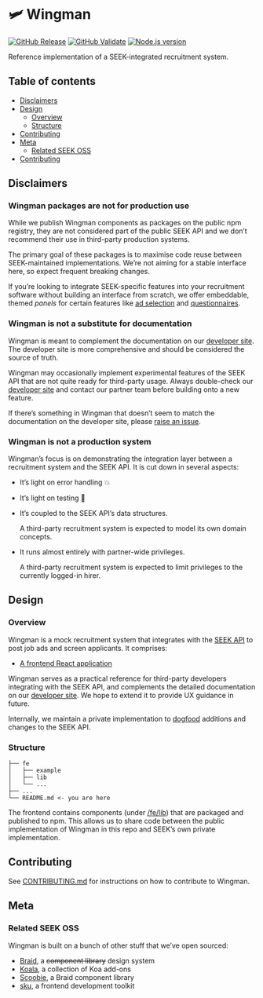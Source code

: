 # 🛩 Wingman

[![GitHub Release](https://github.com/seek-oss/wingman/workflows/Release/badge.svg?branch=master)](https://github.com/seek-oss/wingman/actions?query=workflow%3ARelease)
[![GitHub Validate](https://github.com/seek-oss/wingman/workflows/Validate/badge.svg?branch=master)](https://github.com/seek-oss/wingman/actions?query=workflow%3AValidate)
[![Node.js version](https://img.shields.io/badge/node-%3E%3D%2012-brightgreen)](https://nodejs.org/en/)

Reference implementation of a SEEK-integrated recruitment system.

## Table of contents

- [Disclaimers](#disclaimers)
- [Design](#design)
  - [Overview](#overview)
  - [Structure](#structure)
- [Contributing](#contributing)
- [Meta](#meta)
  - [Related SEEK OSS](#related-seek-oss)
- [Contributing](https://github.com/seek-oss/wingman/blob/master/CONTRIBUTING.md)

## Disclaimers

### Wingman packages are not for production use

While we publish Wingman components as packages on the public npm registry,
they are not considered part of the public SEEK API and we don’t recommend their use in third-party production systems.

The primary goal of these packages is to maximise code reuse between SEEK-maintained implementations.
We’re not aiming for a stable interface here, so expect frequent breaking changes.

If you’re looking to integrate SEEK-specific features into your recruitment software without building an interface from scratch,
we offer embeddable, themed _panels_ for certain features like [ad selection] and [questionnaires].

### Wingman is not a substitute for documentation

Wingman is meant to complement the documentation on our [developer site].
The developer site is more comprehensive and should be considered the source of truth.

Wingman may occasionally implement experimental features of the SEEK API that are not quite ready for third-party usage.
Always double-check our [developer site] and contact our partner team before building onto a new feature.

If there’s something in Wingman that doesn’t seem to match the documentation on the developer site, please [raise an issue].

### Wingman is not a production system

Wingman’s focus is on demonstrating the integration layer between a recruitment system and the SEEK API.
It is cut down in several aspects:

- It’s light on error handling 💥

- It’s light on testing 🤠

- It’s coupled to the SEEK API’s data structures.

  A third-party recruitment system is expected to model its own domain concepts.

- It runs almost entirely with partner-wide privileges.

  A third-party recruitment system is expected to limit privileges to the currently logged-in hirer.

[ad selection]: https://developer.seek.com/use-cases/job-posting/ad-selection
[questionnaires]: https://developer.seek.com/use-cases/job-posting/questionnaires

## Design

### Overview

Wingman is a mock recruitment system that integrates with the [SEEK API] to post job ads and screen applicants.
It comprises:

- [A frontend React application](/fe)

Wingman serves as a practical reference for third-party developers integrating with the SEEK API,
and complements the detailed documentation on our [developer site].
We hope to extend it to provide UX guidance in future.

Internally, we maintain a private implementation to [dogfood] additions and changes to the SEEK API.

### Structure

```shell
├── fe
│   ├── example
│   ├── lib
│   └── ...
├── ...
└── README.md <- you are here
```

The frontend contains components (under [/fe/lib](/fe/lib)) that are packaged and published to npm.
This allows us to share code between the public implementation of Wingman in this repo and SEEK’s own private implementation.

## Contributing

See [CONTRIBUTING.md](./CONTRIBUTING.md) for instructions on how to contribute to Wingman.

## Meta

### Related SEEK OSS

Wingman is built on a bunch of other stuff that we’ve open sourced:

- [Braid], a ~~component library~~ design system
- [Koala], a collection of Koa add-ons
- [Scoobie], a Braid component library
- [sku](https://github.com/seek-oss/sku), a frontend development toolkit

[braid]: https://github.com/seek-oss/braid-design-system
[developer site]: https://developer.seek.com
[dogfood]: https://en.wikipedia.org/wiki/Eating_your_own_dog_food
[koala]: https://github.com/seek-oss/koala
[raise an issue]: https://github.com/seek-oss/wingman/issues/new/choose
[scoobie]: https://github.com/seek-oss/scoobie
[seek api]: https://developer.seek.com/introduction
[sku]: https://github.com/seek-oss/sku
[windows subsystem for linux]: https://en.wikipedia.org/wiki/Windows_Subsystem_for_Linux
